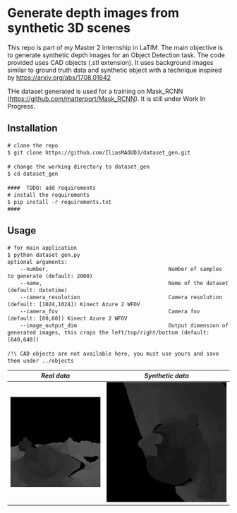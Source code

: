 # Generate depth images from synthetic 3D scenes
This repo is part of my Master 2 internship in LaTIM. The main objective is to generate synthetic depth images for an Object Detection task. 
The code provided uses CAD objects (.stl extension). It uses background images similar to ground truth data and synthetic object with a technique inspired by 
https://arxiv.org/abs/1708.01642

THe dataset generated is used for a training on Mask_RCNN (https://github.com/matterport/Mask_RCNN). It is still under Work In Progress.

## Installation

```console
# clone the repo
$ git clone https://github.com/IliasMAOUDJ/dataset_gen.git

# change the working directory to dataset_gen
$ cd dataset_gen

####  TODO: add requirements
# install the requirements
$ pip install -r requirements.txt
####
```

## Usage

```console
# for main application
$ python dataset_gen.py
optional arguments:
    --number,                                      Number of samples to generate (default: 2000)
    --name,                                        Name of the dataset (default: datetime)
    --camera_resolution                            Camera resolution (default: [1024,1024]) Kinect Azure 2 WFOV
    --camera_fov                                   Camera fov (default: [60,60]) Kinect Azure 2 WFOV
    --image_output_dim                             Output dimension of generated images, this crops the left/top/right/bottom (default: [640,640])

/!\ CAD objects are not available here, you must use yours and save them under ../objects
```





| *Real data* | *Synthetic data* |
|:--:|:--:| 
| ![](https://github.com/IliasMAOUDJ/dataset_gen/blob/main/images/GT.png) | ![](https://github.com/IliasMAOUDJ/dataset_gen/blob/main/images/synthetic.png) |
